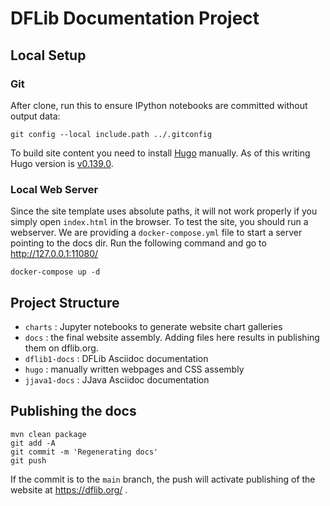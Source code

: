 # DFLib Documentation Project

## Local Setup

### Git
After clone, run this to ensure IPython notebooks are committed without output data:

```
git config --local include.path ../.gitconfig
```

To build site content you need to install [Hugo](https://gohugo.io/installation/) manually. As of this writing Hugo version is
 [v0.139.0](https://github.com/gohugoio/hugo/releases/tag/v0.139.0).

### Local Web Server

Since the site template uses absolute paths, it will not work properly if you simply open `index.html` in the browser.
To test the site, you should run a webserver. We are providing a `docker-compose.yml` file to start a server pointing
to the docs dir. Run the following command and go to http://127.0.0.1:11080/ 

```
docker-compose up -d
```

## Project Structure

* `charts` : Jupyter notebooks to generate website chart galleries
* `docs` : the final website assembly. Adding files here results in publishing them on dflib.org.
* `dflib1-docs` : DFLib Asciidoc documentation
* `hugo` : manually written webpages and CSS assembly
* `jjava1-docs` : JJava Asciidoc documentation

## Publishing the docs

```
mvn clean package
git add -A
git commit -m 'Regenerating docs'
git push
```

If the commit is to the `main` branch, the push will activate publishing of the website at
https://dflib.org/ .